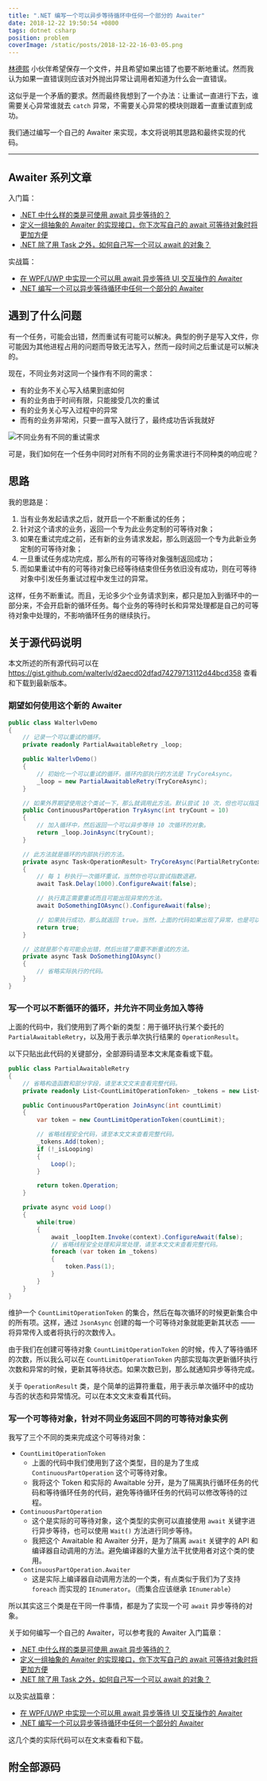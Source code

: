 ```yaml
---
title: ".NET 编写一个可以异步等待循环中任何一个部分的 Awaiter"
date: 2018-12-22 19:50:54 +0800
tags: dotnet csharp
position: problem
coverImage: /static/posts/2018-12-22-16-03-05.png
---
```


[林德熙](https://blog.lindexi.com/) 小伙伴希望保存一个文件，并且希望如果出错了也要不断地重试。然而我认为如果一直错误则应该对外抛出异常让调用者知道为什么会一直错误。

这似乎是一个矛盾的要求。然而最终我想到了一个办法：让重试一直进行下去，谁需要关心异常谁就去 `catch` 异常，不需要关心异常的模块则跟着一直重试直到成功。

我们通过编写一个自己的 Awaiter 来实现，本文将说明其思路和最终实现的代码。

---

<div id="toc"></div>

## Awaiter 系列文章

入门篇：

- [.NET 中什么样的类是可使用 await 异步等待的？](/post/what-is-an-awaiter)
- [定义一组抽象的 Awaiter 的实现接口，你下次写自己的 await 可等待对象时将更加方便](/post/abstract-awaitable-and-awaiter)
- [.NET 除了用 Task 之外，如何自己写一个可以 await 的对象？](/post/understand-and-write-custom-awaiter)

实战篇：

- [在 WPF/UWP 中实现一个可以用 await 异步等待 UI 交互操作的 Awaiter](/post/write-dispatcher-awaiter-for-ui)
- [.NET 编写一个可以异步等待循环中任何一个部分的 Awaiter](/post/write-an-awaiter-that-await-part-of-a-loop)

## 遇到了什么问题

有一个任务，可能会出错，然而重试有可能可以解决。典型的例子是写入文件，你可能因为其他进程占用的问题而导致无法写入，然而一段时间之后重试是可以解决的。

现在，不同业务对这同一个操作有不同的需求：

- 有的业务不关心写入结果到底如何
- 有的业务由于时间有限，只能接受几次的重试
- 有的业务关心写入过程中的异常
- 而有的业务非常闲，只要一直写入就行了，最终成功告诉我就好

![不同业务有不同的重试需求](/static/posts/2018-12-22-16-03-05.png)

可是，我们如何在一个任务中同时对所有不同的业务需求进行不同种类的响应呢？

## 思路

我的思路是：

1. 当有业务发起请求之后，就开启一个不断重试的任务；
1. 针对这个请求的业务，返回一个专为此业务定制的可等待对象；
1. 如果在重试完成之前，还有新的业务请求发起，那么则返回一个专为此新业务定制的可等待对象；
1. 一旦重试任务成功完成，那么所有的可等待对象强制返回成功；
1. 而如果重试中有的可等待对象已经等待结束但任务依旧没有成功，则在可等待对象中引发任务重试过程中发生过的异常。

这样，任务不断重试。而且，无论多少个业务请求到来，都只是加入到循环中的一部分来，不会开启新的循环任务。每个业务的等待时长和异常处理都是自己的可等待对象中处理的，不影响循环任务的继续执行。

## 关于源代码说明

本文所述的所有源代码可以在 <https://gist.github.com/walterlv/d2aecd02dfad74279713112d44bcd358> 查看和下载到最新版本。

### 期望如何使用这个新的 Awaiter

```csharp
public class WalterlvDemo
{
    // 记录一个可以重试的循环。
    private readonly PartialAwaitableRetry _loop;

    public WalterlvDemo()
    {
        // 初始化一个可以重试的循环，循环内部执行的方法是 TryCoreAsync。
        _loop = new PartialAwaitableRetry(TryCoreAsync);
    }

    // 如果外界期望使用这个类试一下，那么就调用此方法。默认尝试 10 次，但也可以指定为 -1 尝试无数次。
    public ContinuousPartOperation TryAsync(int tryCount = 10)
    {
        // 加入循环中，然后返回一个可以异步等待 10 次循环的对象。
        return _loop.JoinAsync(tryCount);
    }

    // 此方法就是循环的内部执行的方法。
    private async Task<OperationResult> TryCoreAsync(PartialRetryContext context)
    {
        // 每 1 秒执行一次循环重试，当然你也可以尝试指数退避。
        await Task.Delay(1000).ConfigureAwait(false);

        // 执行真正需要重试而且可能出现异常的方法。
        await DoSomethingIOAsync().ConfigureAwait(false);

        // 如果执行成功，那么就返回 true。当然，上面的代码如果出现了异常，也是可以被捕获到的。
        return true;
    }

    // 这就是那个有可能会出错，然后出错了需要不断重试的方法。
    private async Task DoSomethingIOAsync()
    {
        // 省略实际执行的代码。
    }
}
```

### 写一个可以不断循环的循环，并允许不同业务加入等待

上面的代码中，我们使用到了两个新的类型：用于循环执行某个委托的 `PartialAwaitableRetry`，以及用于表示单次执行结果的 `OperationResult`。

以下只贴出此代码的关键部分，全部源码请至本文末尾查看或下载。

```csharp
public class PartialAwaitableRetry
{
    // 省略构造函数和部分字段，请至本文文末查看完整代码。
    private readonly List<CountLimitOperationToken> _tokens = new List<CountLimitOperationToken>();

    public ContinuousPartOperation JoinAsync(int countLimit)
    {
        var token = new CountLimitOperationToken(countLimit);

        // 省略线程安全代码，请至本文文末查看完整代码。
        _tokens.Add(token);
        if (!_isLooping)
        {
            Loop();
        }

        return token.Operation;
    }

    private async void Loop()
    {
        while(true)
        {
            await _loopItem.Invoke(context).ConfigureAwait(false);
            // 省略线程安全处理和异常处理，请至本文文末查看完整代码。
            foreach (var token in _tokens)
            {
                token.Pass(1);
            }
        }
    }
}
```

维护一个 `CountLimitOperationToken` 的集合，然后在每次循环的时候更新集合中的所有项。这样，通过 `JsonAsync` 创建的每一个可等待对象就能更新其状态 —— 将异常传入或者将执行的次数传入。

由于我们在创建可等待对象 `CountLimitOperationToken` 的时候，传入了等待循环的次数，所以我么可以在 `CountLimitOperationToken` 内部实现每次更新循环执行次数和异常的时候，更新其等待状态。如果次数已到，那么就通知异步等待完成。

关于 `OperationResult` 类，是个简单的运算符重载，用于表示单次循环中的成功与否的状态和异常情况。可以在本文文末查看其代码。

### 写一个可等待对象，针对不同业务返回不同的可等待对象实例

我写了三个不同的类来完成这个可等待对象：

- `CountLimitOperationToken`
    - 上面的代码中我们使用到了这个类型，目的是为了生成 `ContinuousPartOperation` 这个可等待对象。
    - 我将这个 Token 和实际的 Awaitable 分开，是为了隔离执行循环任务的代码和等待循环任务的代码，避免等待循环任务的代码可以修改等待的过程。
- `ContinuousPartOperation`
    - 这个是实际的可等待对象，这个类型的实例可以直接使用 `await` 关键字进行异步等待，也可以使用 `Wait()` 方法进行同步等待。
    - 我把这个 Awaitable 和 Awaiter 分开，是为了隔离 `await` 关键字的 API 和编译器自动调用的方法。避免编译器的大量方法干扰使用者对这个类的使用。
- `ContinuousPartOperation.Awaiter`
    - 这是实际上编译器自动调用方法的一个类，有点类似于我们为了支持 `foreach` 而实现的 `IEnumerator`。（而集合应该继承 `IEnumerable`）

所以其实这三个类是在干同一件事情，都是为了实现一个可 `await` 异步等待的对象。

关于如何编写一个自己的 Awaiter，可以参考我的 Awaiter 入门篇章：

- [.NET 中什么样的类是可使用 await 异步等待的？](/post/what-is-an-awaiter)
- [定义一组抽象的 Awaiter 的实现接口，你下次写自己的 await 可等待对象时将更加方便](/post/abstract-awaitable-and-awaiter)
- [.NET 除了用 Task 之外，如何自己写一个可以 await 的对象？](/post/understand-and-write-custom-awaiter)

以及实战篇章：

- [在 WPF/UWP 中实现一个可以用 await 异步等待 UI 交互操作的 Awaiter](/post/write-dispatcher-awaiter-for-ui)
- [.NET 编写一个可以异步等待循环中任何一个部分的 Awaiter](/post/write-an-awaiter-that-await-part-of-a-loop)

这几个类的实际代码可以在文末查看和下载。

## 附全部源码

<script src="https://gist.github.com/walterlv/d2aecd02dfad74279713112d44bcd358.js"></script>

